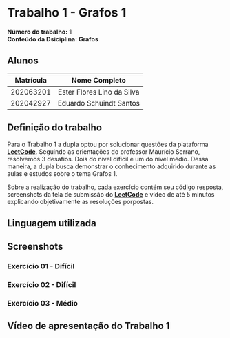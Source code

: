 # Trabalho 1 - Grafos 1

**Número do trabalho:** 1 <br>
**Conteúdo da Dsiciplina: Grafos**

## Alunos

| Matrícula |        Nome Completo       |
|:---------:|:-------------:|
| 202063201 | Ester Flores Lino da Silva |
| 202042927 | Eduardo Schuindt Santos    |

## Definição do trabalho

Para o Trabalho 1 a dupla optou por solucionar questões da plataforma **[LeetCode](https://leetcode.com/)**. Seguindo as orientações do professor Maurício Serrano, resolvemos 3 desafios. Dois do nível difícil e um do nível médio. Dessa maneira, a dupla busca demonstrar o conhecimento adquirido durante as aulas e estudos sobre o tema Grafos 1.

Sobre a realização do trabalho, cada exercício contém seu código resposta, screenshots da tela de submissão do **[LeetCode](https://leetcode.com/)** e vídeo de até 5 minutos explicando objetivamente as resoluções porpostas.

## Linguagem utilizada

## Screenshots

### Exercício 01 - Difícil

### Exercício 02 - Difícil

### Exercício 03 - Médio

## Vídeo de apresentação do Trabalho 1
